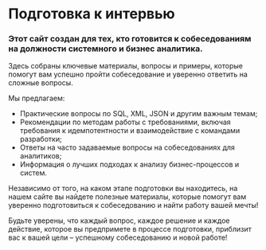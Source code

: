 # Подготовка к интервью

### Этот сайт создан для тех, кто готовится к собеседованиям на должности системного и бизнес аналитика. 

Здесь собраны ключевые материалы, вопросы и примеры, которые помогут вам успешно пройти собеседование и уверенно ответить на сложные вопросы.


Мы предлагаем:  
- Практические вопросы по SQL, XML, JSON и другим важным темам;  
- Рекомендации по методам работы с требованиями, включая требования к идемпотентности и взаимодействие с командами разработки;  
- Ответы на часто задаваемые вопросы на собеседованиях для аналитиков;  
- Информация о лучших подходах к анализу бизнес-процессов и систем.  

Независимо от того, на каком этапе подготовки вы находитесь, на нашем сайте вы найдете полезные материалы, которые помогут вам уверенно подготовиться к собеседованию и найти работу вашей мечты!

Будьте уверены, что каждый вопрос, каждое решение и каждое действие, которое вы предпримете в процессе подготовки, приблизит вас к вашей цели – успешному собеседованию и новой работе!
